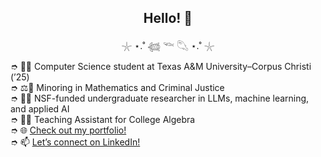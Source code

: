 <h2 align="center">Hello! 👋</h2>
<p align="center">𓇼 ⋆.˚ 𓆉 𓆝 𓆡 ⋆.˚ 𓇼</p>

➮ 👩‍🎓 Computer Science student at Texas A&M University–Corpus Christi (’25)<br>
➮ ⚖️🔢 Minoring in Mathematics and Criminal Justice<br>
➮ 👩‍🔬 NSF-funded undergraduate researcher in LLMs, machine learning, and applied AI<br>
➮ 👩‍🏫 Teaching Assistant for College Algebra<br>
➮ 🌐 <a href="https://www.malakmahdy.com/">Check out my portfolio!</a><br>
➮ 📫 <a href="https://www.linkedin.com/in/malak-mahdy/">Let’s connect on LinkedIn!</a>
